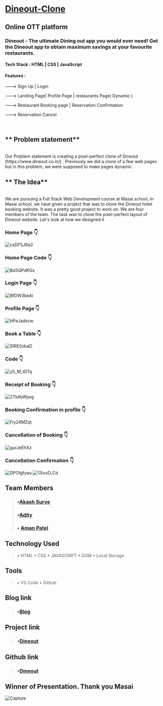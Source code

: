 # [Dineout-Clone](https://dineoutclone22.netlify.app/)
<h2>Online OTT platform</h2>
<h3>Dineout - The ultimate Dining out app you would ever need! Get the Dineout app to obtain maximum savings at your favourite restaurants.</h3>
<h4>Tech Stack : HTML | CSS | JavaScript </h4>
<h4>Features : </h4>
<p>---> Sign Up | Login</p>
<p>---> Landing Page| Profile Page | restaurants Page( Dynamic )</p>
<p>---> Restaurant Booking page | Reservation Confirmation </p>
<p>---> Reservation Cancel </p>
<br />

## ** Problem statement**
<br>
Our Problem statement is creating a pixel-perfect clone of Dineout (https://www.dineout.co.in/) . Previously we did a clone of a few web pages but in this problem, we were supposed to make pages dynamic.

## ** The Idea**
<br>
We are pursuing a Full Stack Web Development course at Masai school, In Masai school, we have given a project that was to clone the Dineout hotel booking website. It was a pretty good project to work on. We are four members of the team. The task was to clone the pixel-perfect layout of Dineout website. Let's look at how we designed it 

 ### Home Page 👇
![cxDF5JRa3](https://user-images.githubusercontent.com/103267138/177036509-08ded8d4-37d0-40e8-8fa6-c96bfd089c9b.png)


### Home Page Code 👇
![Bd3QPdKGs](https://user-images.githubusercontent.com/103267138/177036524-0d169139-d5a7-4e19-8896-6c363468ca86.png)


### Login Page 👇
![BfDW3beAi](https://user-images.githubusercontent.com/103267138/177036540-a3c68ce7-6562-4cd0-beb3-f2b8ae2b9e13.png)



### Profile Page 👇
![HFeJadxcw](https://user-images.githubusercontent.com/103267138/177036549-037ae5ff-2d90-4c7b-9435-f66a3a0f3e64.png)


### Book a Table 👇

![SIRE0zbaD](https://user-images.githubusercontent.com/103267138/177036555-d4203581-270e-406d-9c6b-fa2a6dd847f9.png)



### Code 👇
![z5_M_tDTq](https://user-images.githubusercontent.com/103267138/177036561-064bceed-ec10-4151-bf05-9d7211832006.png)



### Receipt of Booking 👇
![2Tk4bWjwg](https://user-images.githubusercontent.com/103267138/177036566-ebda90af-3bae-4c76-bb32-1c68ab3f2c71.png)


### Booking Confirmation in profile 👇

![Fiy24MZqt](https://user-images.githubusercontent.com/103267138/177036575-80d84401-c836-40f2-85e8-891cdd7d8ae5.png)

### Cancellation of Booking 👇


![gurJeEhXz](https://user-images.githubusercontent.com/103267138/177036581-cbd74719-803e-414a-be76-447992ecdbe0.png)


### Cancellation Confirmation 👇

![DPOIgfyau](https://user-images.githubusercontent.com/103267138/177036592-ed9f7778-85ce-41ab-bbc9-fc13214c1bfe.png)
![13ivxD_Cd](https://user-images.githubusercontent.com/103267138/177036594-dd2cb610-2eec-4e63-9faa-e8400b07d06b.png)



## Team Members
> ### •[Akash Surve](https://github.com/Akash2377)
> ### •[Adity ](https://github.com/adityapw2)
> ### • [Aman Patel](https://github.com/amanpatel3045)


## Technology Used
> • HTML
> • CSS
> • JAVASCRIPT
> • DOM
> • Local Storage

## Tools
> • VS Code
> • Github
## Blog link
> ### •[Blog](https://dinoutclone.hashnode.dev/find-the-best-restaurants-deals-discounts-and-offers-dinout)

## Project link
> ### •[Dineout](https://dineoutclone22.netlify.app/)

## Github link
> ### •[Dineout](https://github.com/Akash2377/cloneItDineout)

## Winner of Presentation. Thank you Masai
![Capture](https://cdn.hashnode.com/res/hashnode/image/upload/v1656852354649/iuJ5xGaBT.PNG)
